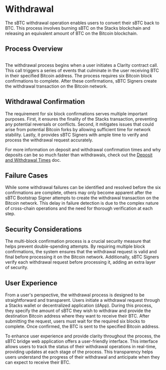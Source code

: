 # Withdrawal

The sBTC withdrawal operation enables users to convert their sBTC back to BTC. This process involves burning sBTC on the Stacks blockchain and releasing an equivalent amount of BTC on the Bitcoin blockchain.

## Process Overview

<figure><img src="https://lh7-rt.googleusercontent.com/docsz/AD_4nXeNx03RFtUIZTzKCbSnakHtStQl69RWZ7TWRYsW4KvIS2HS-93ghvu3s2U-g5PXbdeCvZPZUZv1JL3CdPo3Zkm2ZHHmW8BDJIvMoZMFBf256K0fVH07TEazw7EPu7Wixex-inhIAwIzy4WCHwzoUbzpPph_?key=LMMtMf3zwOdkwel07ZrRiw" alt=""><figcaption></figcaption></figure>

The withdrawal process begins when a user initiates a Clarity contract call. This call triggers a series of events that culminate in the user receiving BTC in their specified Bitcoin address. The process requires six Bitcoin block confirmations to complete. After these confirmations, sBTC Signers create the withdrawal transaction on the Bitcoin network.

## Withdrawal Confirmation

The requirement for six block confirmations serves multiple important purposes. First, it ensures the finality of the Stacks transaction, preventing any potential reversals or conflicts. Second, it mitigates issues that could arise from potential Bitcoin forks by allowing sufficient time for network stability. Lastly, it provides sBTC Signers with ample time to verify and process the withdrawal request accurately.

For more information on deposit and withdrawal confirmation times and why deposits can be so much faster than withdrawals, check out the [Deposit and Withdrawal Times](deposit-withdrawal-times.md) doc.

## Failure Cases

While some withdrawal failures can be identified and resolved before the six confirmations are complete, others may only become apparent after the sBTC Bootstrap Signer attempts to create the withdrawal transaction on the Bitcoin network. This delay in failure detection is due to the complex nature of cross-chain operations and the need for thorough verification at each step.

## Security Considerations

The multi-block confirmation process is a crucial security measure that helps prevent double-spending attempts. By requiring multiple block confirmations, the system ensures that the withdrawal request is valid and final before processing it on the Bitcoin network. Additionally, sBTC Signers verify each withdrawal request before processing it, adding an extra layer of security.

## User Experience

From a user's perspective, the withdrawal process is designed to be straightforward and transparent. Users initiate a withdrawal request through a Stacks wallet or decentralized application (dApp). During this process, they specify the amount of sBTC they wish to withdraw and provide the destination Bitcoin address where they want to receive their BTC. After submitting the request, users must wait for the required six blocks to complete. Once confirmed, the BTC is sent to the specified Bitcoin address.

To enhance user experience and provide clarity throughout the process, the sBTC bridge web application offers a user-friendly interface. This interface allows users to track the status of their withdrawal operations in real-time, providing updates at each stage of the process. This transparency helps users understand the progress of their withdrawal and anticipate when they can expect to receive their BTC.
